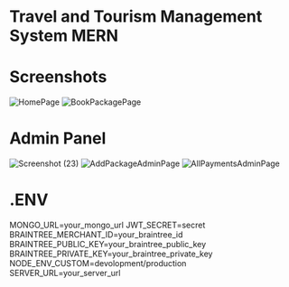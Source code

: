 # Travel and Tourism Management System MERN

# Screenshots
![HomePage](https://github.com/Sanjayng125/MERN-Travel-Tourism-App/assets/106653066/504bb803-217d-402a-9087-fed08986d6b1)
![BookPackagePage](https://github.com/Sanjayng125/MERN-Travel-Tourism-App/assets/106653066/9733432f-e462-4eff-819e-66cba510c8b6)

# Admin Panel
![Screenshot (23)](https://github.com/Sanjayng125/MERN-Travel-Tourism-App/assets/106653066/8b4409ab-d8a5-4fd8-bc3d-987667fba72c)
![AddPackageAdminPage](https://github.com/Sanjayng125/MERN-Travel-Tourism-App/assets/106653066/79c05dd8-45f8-477d-801d-6d1432e042fe)
![AllPaymentsAdminPage](https://github.com/Sanjayng125/MERN-Travel-Tourism-App/assets/106653066/de0963bf-3f1b-47c4-ab0f-bbae33371150)

# .ENV
MONGO_URL=your_mongo_url
JWT_SECRET=secret
BRAINTREE_MERCHANT_ID=your_braintree_id
BRAINTREE_PUBLIC_KEY=your_braintree_public_key
BRAINTREE_PRIVATE_KEY=your_braintree_private_key
NODE_ENV_CUSTOM=devolopment/production
SERVER_URL=your_server_url
